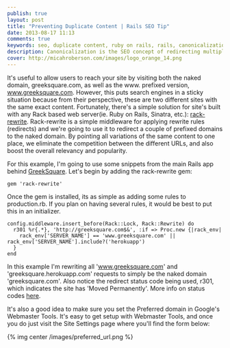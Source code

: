 ```yaml
---
publish: true
layout: post
title: "Preventing Duplicate Content | Rails SEO Tip"
date: 2013-08-17 11:13
comments: true
keywords: seo, duplicate content, ruby on rails, rails, canonicalization, multiple urls, preferred domain
description: Canonicalization is the SEO concept of redirecting multiple URLs to a single master URL. Learn how to implement a solution in Ruby on Rails to prevent duplicate content complications to improve your SEO.
cover: http://micahroberson.com/images/logo_orange_14.png
---
```


It's useful to allow users to reach your site by visiting both the naked domain, greeksquare.com, as well as the www. prefixed version, www.greeksquare.com. However, this puts search engines in a sticky situation because from their perspective, these are two different sites with the same exact content. Fortunately, there's a simple solution for site's built with any Rack based web server(ie. Ruby on Rails, Sinatra, etc.): [rack-rewrite](https://github.com/jtrupiano/rack-rewrite). Rack-rewrite is a simple middleware for applying rewrite rules (redirects) and we're going to use it to redirect a couple of prefixed domains to the naked domain. By pointing all variations of the same content to one place, we eliminate the competition between the different URLs, and also boost the overall relevancy and popularity.
<!--more-->
For this example, I'm going to use some snippets from the main Rails app behind [GreekSquare](https://greeksquare.com). Let's begin by adding the rack-rewrite gem:

    gem 'rack-rewrite'

Once the gem is installed, its as simple as adding some rules to production.rb. If you plan on having several rules, it would be best to put this in an initializer.

    config.middleware.insert_before(Rack::Lock, Rack::Rewrite) do
      r301 %r{.*}, 'http://greeksquare.com$&', :if => Proc.new {|rack_env|
        rack_env['SERVER_NAME'] == 'www.greeksquare.com' || rack_env['SERVER_NAME'].include?('herokuapp')
      }
    end

In this example I'm rewriting all 'www.greeksquare.com' and 'greeksquare.herokuapp.com' requests to simply be the naked domain 'greeksquare.com'.  Also notice the redirect status code being used, r301, which indicates the site has 'Moved Permanently'. More info on status codes [here](http://www.w3.org/Protocols/rfc2616/rfc2616-sec10.html). 

It's also a good idea to make sure you set the Preferred domain in Google's Webmaster Tools. It's easy to get setup with Webmaster Tools, and once you do just visit the Site Settings page where you'll find the form below:

{% img center /images/preferred_url.png %}
